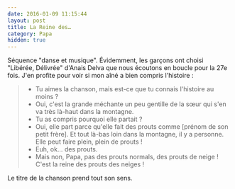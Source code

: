 ```yaml
---
date: 2016-01-09 11:15:44
layout: post
title: La Reine des…
category: Papa
hidden: true
---
```


Séquence "danse et musique". Évidemment, les garçons ont choisi "Libérée, Délivrée" d'Anais Delva que nous écoutons en boucle pour la 27e fois. J'en profite pour voir si mon aîné a bien compris l'histoire&nbsp;:

> - Tu aimes la chanson, mais est-ce que tu connais l'histoire au moins&nbsp;?
> - Oui, c'est la grande méchante un peu gentille de la sœur qui s'en va très là-haut dans la montagne.
> - Tu as compris pourquoi elle partait&nbsp;?
> - Oui, elle part parce qu'elle fait des prouts comme [prénom de son petit frère]. Et tout là-bas loin dans la montagne, il y a personne. Elle peut faire plein, plein de prouts&nbsp;!
> - Euh, ok… des prouts.
> - Mais non, Papa, pas des prouts normals, des prouts de neige ! C'est la reine des prouts des neiges&nbsp;!

Le titre de la chanson prend tout son sens.
